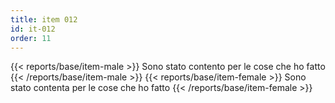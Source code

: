 ```yaml
---
title: item 012
id: it-012
order: 11
---
```

{{< reports/base/item-male >}}
  Sono stato contento per le cose che ho fatto
{{< /reports/base/item-male >}}
{{< reports/base/item-female >}}
  Sono stato contenta per le cose che ho fatto
{{< /reports/base/item-female >}}